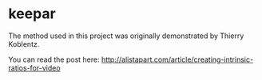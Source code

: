 # keepar

The method used in this project was originally demonstrated by Thierry Koblentz.

You can read the post here: http://alistapart.com/article/creating-intrinsic-ratios-for-video